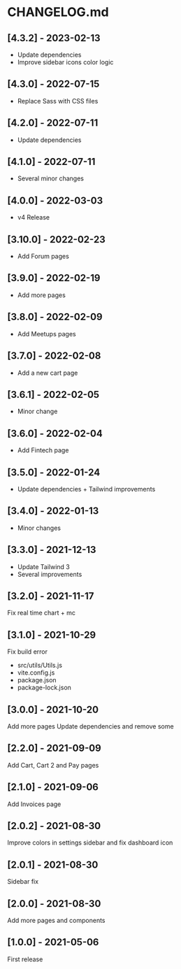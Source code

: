 # CHANGELOG.md

## [4.3.2] - 2023-02-13

- Update dependencies
- Improve sidebar icons color logic

## [4.3.0] - 2022-07-15

- Replace Sass with CSS files

## [4.2.0] - 2022-07-11

- Update dependencies

## [4.1.0] - 2022-07-11

- Several minor changes

## [4.0.0] - 2022-03-03

- v4 Release

## [3.10.0] - 2022-02-23

- Add Forum pages

## [3.9.0] - 2022-02-19

- Add more pages

## [3.8.0] - 2022-02-09

- Add Meetups pages

## [3.7.0] - 2022-02-08

- Add a new cart page

## [3.6.1] - 2022-02-05

- Minor change

## [3.6.0] - 2022-02-04

- Add Fintech page

## [3.5.0] - 2022-01-24

- Update dependencies + Tailwind improvements

## [3.4.0] - 2022-01-13

- Minor changes

## [3.3.0] - 2021-12-13

- Update Tailwind 3
- Several improvements

## [3.2.0] - 2021-11-17

Fix real time chart + mc

## [3.1.0] - 2021-10-29

Fix build error
- src/utils/Utils.js
- vite.config.js
- package.json
- package-lock.json

## [3.0.0] - 2021-10-20

Add more pages
Update dependencies and remove some

## [2.2.0] - 2021-09-09

Add Cart, Cart 2 and Pay pages

## [2.1.0] - 2021-09-06

Add Invoices page

## [2.0.2] - 2021-08-30

Improve colors in settings sidebar and fix dashboard icon

## [2.0.1] - 2021-08-30

Sidebar fix

## [2.0.0] - 2021-08-30

Add more pages and components

## [1.0.0] - 2021-05-06

First release